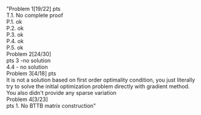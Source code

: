 "Problem 1[19/22] pts \
T.1. No complete proof \
P.1. ok \
P.2. ok \
P.3. ok \
P.4. ok \
P.5. ok \
Problem 2[24/30] \
pts 3 -no solution \
4.4 - no solution \
Problem 3[4/18] pts \
It is not a solution based on first order optimality condition, you just literally try to solve the initial optimization problem directly with gradient method. You also didn't provide any sparse variation \
Problem 4[3/23] \
pts 1. No BTTB matrix construction"